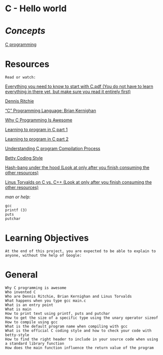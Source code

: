 # C - Hello world

  # *Concepts*

[C programming](https://intranet.alxswe.com/concepts/26)


# Resources
    Read or watch:

[Everything you need to know to start with C.pdf (You do not have to learn everything in there yet, but make sure you read it entirely first)](https://intranet.alxswe.com/rltoken/P01aLj9BDfDUOv-y9x82Yw)


[Dennis Ritchie](https://intranet.alxswe.com/rltoken/YWFrRob_-Yo-_NQikMLI-g)

[“C” Programming Language: Brian Kernighan](https://intranet.alxswe.com/rltoken/W4oygfMgAp5Hyc7o6QuSYQ)

[Why C Programming Is Awesome](https://intranet.alxswe.com/rltoken/WYdE1novaWa0yt5fzGvLBw)

[Learning to program in C part 1](https://intranet.alxswe.com/rltoken/aE_pZLbexuLroHA0FmjLbw)

[Learning to program in C part 2](https://intranet.alxswe.com/rltoken/3a5y1N-0FlTaPbKRxlRLlQ)

[Understanding C program Compilation Process](https://intranet.alxswe.com/rltoken/idYJyVfQRZ9e5aljiT5UKg)

[Betty Coding Style](https://intranet.alxswe.com/rltoken/wJg_qB9ducisfVQNk62htg)

[Hash-bang under the hood (Look at only after you finish consuming the other resources)](https://intranet.alxswe.com/rltoken/zwv5CHLybXN6KFmsjbu_tg)

[Linus Torvalds on C vs. C++ (Look at only after you finish consuming the other resources)](https://intranet.alxswe.com/rltoken/JrokM8Pk6bd9wPqQvEfSAA)


*man or help:*

    gcc
    printf (3)
    puts
    putchar

# Learning Objectives
    At the end of this project, you are expected to be able to explain to anyone, without the help of Google:

# General
    Why C programming is awesome
    Who invented C
    Who are Dennis Ritchie, Brian Kernighan and Linus Torvalds
    What happens when you type gcc main.c
    What is an entry point
    What is main
    How to print text using printf, puts and putchar
    How to get the size of a specific type using the unary operator sizeof
    How to compile using gcc
    What is the default program name when compiling with gcc
    What is the official C coding style and how to check your code with betty-style
    How to find the right header to include in your source code when using a standard library function
    How does the main function influence the return value of the program

